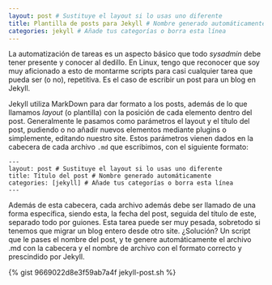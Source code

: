 ```yaml
---
layout: post # Sustituye el layout si lo usas uno diferente
title: Plantilla de posts para Jekyll # Nombre generado automáticamente
categories: jekyll # Añade tus categorías o borra esta línea
---
```


La automatización de tareas es un aspecto básico que todo *sysadmin* debe tener presente y conocer al dedillo. En Linux, tengo que reconocer que soy muy aficionado a esto de montarme scripts para casi cualquier tarea que pueda ser (o no), repetitiva. Es el caso de escribir un post para un blog en Jekyll.

Jekyll utiliza MarkDown para dar formato a los posts, además de lo que llamamos *layout* (o plantilla) con la posición de cada elemento dentro del post. Generalmente le pasamos como parámetros el layout y el título del post, pudiendo o no añadir nuevos elementos mediante plugins o simplemente, editando nuestro site. Estos parámetros vienen dados en la cabecera de cada archivo `.md` que escribimos, con el siguiente formato:

    ---
    layout: post # Sustituye el layout si lo usas uno diferente
    title: Título del post # Nombre generado automáticamente
    categories: [jekyll] # Añade tus categorías o borra esta línea
    ---

Además de esta cabecera, cada archivo además debe ser llamado de una forma específica, siendo esta, la fecha del post, seguida del título de este, separado todo por guiones. Esta tarea puede ser muy pesada, sobretodo si tenemos que migrar un blog entero desde otro site. ¿Solución? Un script que le pases el nombre del post, y te genere automáticamente el archivo .md con la cabecera y el nombre de archivo con el formato correcto y prescindido por Jekyll.

{% gist 9669022d8e3f59ab7a4f jekyll-post.sh %}
